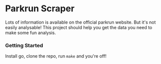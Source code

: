 # Parkrun Scraper

Lots of information is available on the official parkrun website. But it's not easily analysable! This project should help you get the data you need to make some fun analysis.

### Getting Started

Install go, clone the repo, run `make` and you're off!